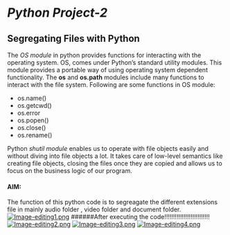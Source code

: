 # **_Python Project-2_**
## **Segregating Files** with Python

The _OS module_ in python provides functions for interacting with the operating system. OS, comes under Python’s standard utility modules. 
This module provides a portable way of using operating system dependent functionality.
The **os** and **os.path** modules include many functions to interact with the file system.
Following are some functions in OS module:
- os.name()
- os.getcwd()
- os.error
- os.popen()
- os.close()
- os.rename()

Python _shutil module_ enables us to operate with file objects easily and without diving into file objects a lot. 
It takes care of low-level semantics like creating file objects, closing the files once they are copied and allows us to focus on the business logic of our program. 

#### AIM: 
The function of this python code is to segreagate the different extensions file in mainly audio folder , video folder and document folder.
[![Image-editing1.png](https://i.postimg.cc/sfKWr699/Image-editing1.png)](https://postimg.cc/23bydxtV)
######After executing the code!!!!!!!!!!!!!!!!!!!!!!!!!!
[![Image-editing2.png](https://i.postimg.cc/ncPQsXWX/Image-editing2.png)](https://postimg.cc/PP1q95TH)
[![Image-editing3.png](https://i.postimg.cc/C1SZykRQ/Image-editing3.png)](https://postimg.cc/PLVfYLzW)
[![Image-editing4.png](https://i.postimg.cc/9Q9zrJTk/Image-editing4.png)](https://postimg.cc/MnWzL090)
